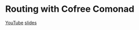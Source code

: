 # Routing with Cofree Comonad

[YouTube](https://www.youtube.com/watch?v=O78UOsKAXsc)
[slides](https://coot.github.io/routing-with-cofree-comonad/#/)
